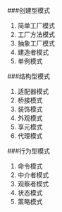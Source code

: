 ###创建型模式
1. 简单工厂模式
2. 工厂方法模式
3. 抽象工厂模式
4. 建造者模式
5. 单例模式

###结构型模式
1. 适配器模式
2. 桥接模式
3. 装饰模式 
4. 外观模式 
5. 享元模式
6. 代理模式

###行为型模式

1. 命令模式 
2. 中介者模式
3. 观察者模式
4. 状态模式
5. 策略模式
